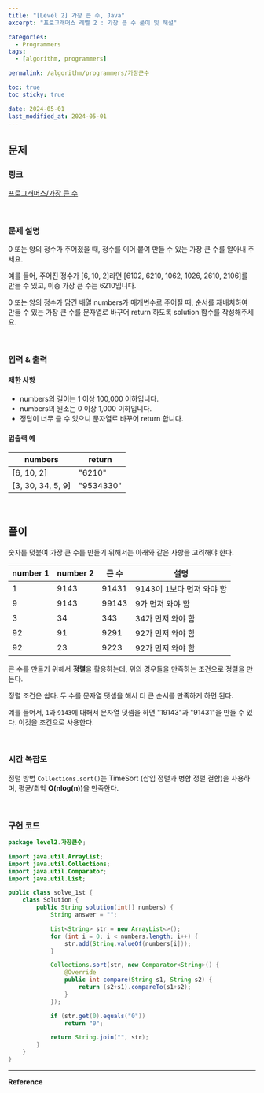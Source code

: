 ```yaml
---
title: "[Level 2] 가장 큰 수, Java"
excerpt: "프로그래머스 레벨 2 : 가장 큰 수 풀이 및 해설"

categories:
  - Programmers
tags:
  - [algorithm, programmers]

permalink: /algorithm/programmers/가장큰수

toc: true
toc_sticky: true

date: 2024-05-01
last_modified_at: 2024-05-01
---
```


## 문제

### 링크

[프로그래머스/가장 큰 수](https://school.programmers.co.kr/learn/courses/30/lessons/42746)

<br>

### 문제 설명

0 또는 양의 정수가 주어졌을 때, 정수를 이어 붙여 만들 수 있는 가장 큰 수를 알아내 주세요.

예를 들어, 주어진 정수가 [6, 10, 2]라면 [6102, 6210, 1062, 1026, 2610, 2106]를 만들 수 있고, 이중 가장 큰 수는 6210입니다.

0 또는 양의 정수가 담긴 배열 numbers가 매개변수로 주어질 때, 순서를 재배치하여 만들 수 있는 가장 큰 수를 문자열로 바꾸어 return 하도록 solution 함수를 작성해주세요.

<br>

### 입력 & 출력

#### 제한 사항

- numbers의 길이는 1 이상 100,000 이하입니다.
- numbers의 원소는 0 이상 1,000 이하입니다.
- 정답이 너무 클 수 있으니 문자열로 바꾸어 return 합니다.

#### 입출력 예

|numbers|return|
|---|---|
|[6, 10, 2]|"6210"|
|[3, 30, 34, 5, 9]|"9534330"|

<br>

## 풀이

숫자를 덧붙여 가장 큰 수를 만들기 위해서는 아래와 같은 사항을 고려해야 한다.

| number 1 | number 2 | 큰 수   | 설명                |
|----------|----------|-------|-------------------|
| 1        | 9143     | 91431 | 9143이 1보다 먼저 와야 함 |
| 9        | 9143     | 99143 | 9가 먼저 와야 함        |
| 3        | 34       | 343   | 34가 먼저 와야 함       |
| 92       | 91       | 9291  | 92가 먼저 와야 함       |
| 92       | 23       | 9223  | 92가 먼저 와야 함       |

큰 수를 만들기 위해서 <b>정렬</b>을 활용하는데, 위의 경우들을 만족하는 조건으로 정렬을 만든다.

정렬 조건은 쉽다. 두 수를 문자열 덧셈을 해서 더 큰 순서를 만족하게 하면 된다.

예를 들어서, `1`과 `9143`에 대해서 문자열 덧셈을 하면 "19143"과 "91431"을 만들 수 있다. 이것을 조건으로 사용한다.

<br>

### 시간 복잡도

정렬 방법 `Collections.sort()`는 TimeSort (삽입 정렬과 병합 정렬 결합)을 사용하며, 평균/최악 <b>O(nlog(n))</b>을 만족한다.

<br>

### 구현 코드

```java
package level2.가장큰수;

import java.util.ArrayList;
import java.util.Collections;
import java.util.Comparator;
import java.util.List;

public class solve_1st {
    class Solution {
        public String solution(int[] numbers) {
            String answer = "";

            List<String> str = new ArrayList<>();
            for (int i = 0; i < numbers.length; i++) {
                str.add(String.valueOf(numbers[i]));
            }

            Collections.sort(str, new Comparator<String>() {
                @Override
                public int compare(String s1, String s2) {
                    return (s2+s1).compareTo(s1+s2);
                }
            });

            if (str.get(0).equals("0"))
                return "0";

            return String.join("", str);
        }
    }
}
```


<hr>
<b>Reference</b>  
